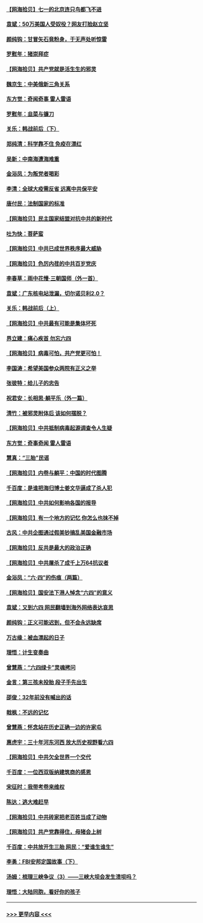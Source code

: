 #### [【网海拾贝】七一的北京连只鸟都飞不进](../pages/nsc993/n13041377.md?t=06232001) 
#### [袁斌：50万美国人受奴役？网友打脸赵立坚](../pages/nsc993/n13041330.md?t=06232001) 
#### [颜纯钩：甘冒矢石竟粉身，于无声处听惊雷](../pages/nsc993/n13041140.md?t=06232001) 
#### [罗慰年：猪崇拜症](../pages/nsc993/n13041071.md?t=06232001) 
#### [【网海拾贝】共产党就是活生生的邪灵](../pages/nsc993/n13036627.md?t=06232001) 
#### [魏京生：中美俄新三角关系](../pages/nsc993/n13035986.md?t=06232001) 
#### [东方觉：奇闻奇事 雷人雷语](../pages/nsc993/n13035878.md?t=06232001) 
#### [罗慰年：韭菜与镰刀](../pages/nsc993/n13034374.md?t=06232001) 
#### [关乐：韩战前后（下）](../pages/nsc993/n13034113.md?t=06232001) 
#### [郑纯清：科学靠不住 免疫在漂红](../pages/nsc993/n13034093.md?t=06232001) 
#### [吴新：中南海遭海难重](../pages/nsc993/n13034084.md?t=06232001) 
#### [金浴凤：为叛党者喝彩](../pages/nsc993/n13034058.md?t=06232001) 
#### [李清：全球大疫需反省 远离中共保平安](../pages/nsc993/n13033784.md?t=06232001) 
#### [唐付民：法制国家的标准](../pages/nsc993/n13032944.md?t=06232001) 
#### [【网海拾贝】民主国家结盟对抗中共的新时代](../pages/nsc993/n13031717.md?t=06232001) 
#### [吐为快：菩萨蛮](../pages/nsc993/n13030033.md?t=06232001) 
#### [【网海拾贝】中共已成世界秩序最大威胁](../pages/nsc993/n13028138.md?t=06232001) 
#### [【网海拾贝】色厉内荏的中共百岁党庆](../pages/nsc993/n13025582.md?t=06232001) 
#### [李春草：雨中花慢‧三朝国师（外一首）](../pages/nsc993/n13025567.md?t=06232001) 
#### [袁斌：广东核电站泄漏，切尔诺贝利2.0？](../pages/nsc993/n13025475.md?t=06232001) 
#### [关乐：韩战前后（上）](../pages/nsc993/n13025387.md?t=06232001) 
#### [【网海拾贝】中共最有可能是集体坏死](../pages/nsc993/n13023101.md?t=06232001) 
#### [界立建：痛心疾首 勿忘六四](../pages/nsc993/n13022339.md?t=06232001) 
#### [【网海拾贝】病毒可怕，共产党更可怕！](../pages/nsc993/n13020728.md?t=06232001) 
#### [李国涛：希望美国参众两院有正义之举](../pages/nsc993/n13020674.md?t=06232001) 
#### [张彼特：给儿子的忠告](../pages/nsc993/n13018934.md?t=06232001) 
#### [祝君安：长相思‧躺平乐（外一篇）](../pages/nsc993/n13018923.md?t=06232001) 
#### [清竹：被邪灵附体后 该如何摆脱？](../pages/nsc993/n13018877.md?t=06232001) 
#### [【网海拾贝】中共抵制病毒起源调查令人生疑](../pages/nsc993/n13017785.md?t=06232001) 
#### [东方觉：奇事奇闻 雷人雷语](../pages/nsc993/n13017577.md?t=06232001) 
#### [慧真：“三胎”民谣](../pages/nsc993/n13017394.md?t=06232001) 
#### [【网海拾贝】内卷与躺平：中国的时代图腾](../pages/nsc993/n13016128.md?t=06232001) 
#### [千百度：是谁把海归博士姜文华逼成了杀人犯](../pages/nsc993/n13015218.md?t=06232001) 
#### [【网海拾贝】中共如何影响各国的报导](../pages/nsc993/n13012599.md?t=06232001) 
#### [【网海拾贝】有一个地方的记忆 你怎么也抹不掉](../pages/nsc993/n13009802.md?t=06232001) 
#### [古风：中共企图通过假美钞搞乱美国金融市场](../pages/nsc993/n13009626.md?t=06232001) 
#### [【网海拾贝】反共是最大的政治正确](../pages/nsc993/n13007051.md?t=06232001) 
#### [【网海拾贝】中共屠杀了成千上万64抗议者](../pages/nsc993/n13002713.md?t=06232001) 
#### [金浴凤：“六·四”的伤痕（两篇）](../pages/nsc993/n13001719.md?t=06232001) 
#### [【网海拾贝】国安法下港人悼念“六四”的意义](../pages/nsc993/n13001039.md?t=06232001) 
#### [袁斌：又到六四 网民翻墙到海外网络表达哀思](../pages/nsc993/n13000995.md?t=06232001) 
#### [颜纯钩：正义可能迟到，但不会永远缺席](../pages/nsc993/n13000920.md?t=06232001) 
#### [万古缘：被血漂起的日子](../pages/nsc993/n13000914.md?t=06232001) 
#### [理悟：计生变奏曲](../pages/nsc993/n13000414.md?t=06232001) 
#### [曾慧燕：“六四绿卡”灵魂拷问](../pages/nsc993/n13000277.md?t=06232001) 
#### [金言：第三孩未投胎 段子手先出生](../pages/nsc993/n13000215.md?t=06232001) 
#### [邵俊：32年前没有喊出的话](../pages/nsc993/n13000181.md?t=06232001) 
#### [戟枫：不远的记忆](../pages/nsc993/n13000121.md?t=06232001) 
#### [曾慧燕：怀念站在历史正确一边的许家屯](../pages/nsc993/n13000073.md?t=06232001) 
#### [惠虎宇：三十年河东河西 放大历史视野看六四](../pages/nsc993/n13000018.md?t=06232001) 
#### [【网海拾贝】中共欠全世界一个交代](../pages/nsc993/n12998706.md?t=06232001) 
#### [千百度：一位西双版纳建筑商的感恩](../pages/nsc993/n12998487.md?t=06232001) 
#### [宋征时：我带考卷来维权](../pages/nsc993/n12994088.md?t=06232001) 
#### [陈达：逃大难赶早](../pages/nsc993/n12993569.md?t=06232001) 
#### [【网海拾贝】中共砖家把老百姓当成了动物](../pages/nsc993/n12993483.md?t=06232001) 
#### [【网海拾贝】共产党靠得住，母猪会上树](../pages/nsc993/n12990730.md?t=06232001) 
#### [千百度：中共放开生三胎 网民：“爱谁生谁生”](../pages/nsc993/n12990644.md?t=06232001) 
#### [李勇：FBI安邦定国故事（下）](../pages/nsc993/n12987854.md?t=06232001) 
#### [汤姆：梳理三峡争议（3）——三峡大坝会发生溃坝吗？](../pages/nsc993/n12989806.md?t=06232001) 
#### [理悟：大陆同胞，看好你的孩子](../pages/nsc993/n12989778.md?t=06232001) 

----
#### [ >>> 更早内容 <<< ](../indexes/nsc993-earlier.md)
